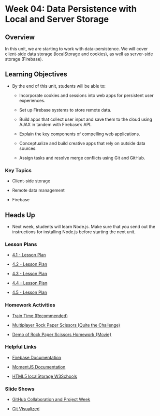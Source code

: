 # Week 04: Data Persistence with Local and Server Storage

## Overview

In this unit, we are starting to work with data-persistence. We will cover client-side data storage (localStorage and cookies), as well as server-side storage (Firebase).

## Learning Objectives

* By the end of this unit, students will be able to:

  * Incorporate cookies and sessions into web apps for persistent user experiences.

  * Set up Firebase systems to store remote data.

  * Build apps that collect user input and save them to the cloud using AJAX in tandem with Firebase’s API.

  * Explain the key components of compelling web applications.

  * Conceptualize and build creative apps that rely on outside data sources.

  * Assign tasks and resolve merge conflicts using Git and GitHub.

### Key Topics

* Client-side storage

* Remote data management

* Firebase

## Heads Up

* Next week, students will learn Node.js. Make sure that you send out the instructions for installing Node.js before starting the next unit. 

### Lesson Plans

* [4.1 - Lesson Plan](01-Day/01-Day-LessonPlan.md)

* [4.2 - Lesson Plan](02-Day/02-Day-LessonPlan.md)

* [4.3 - Lesson Plan](03-Day/03-Day-LessonPlan.md)

* [4.4 - Lesson Plan](04-Day/04-Day-LessonPlan.md)

* [4.5 - Lesson Plan](05-Day/05-Day-LessonPlan.md)

### Homework Activities

* [Train Time (Recommended)](../../../01-Class-Content/07-firebase/02-Homework/Instructions/Homework_Train_Activity_Basic.md)

* [Multiplayer Rock Paper Scissors (Quite the Challenge)](../../../01-Class-Content/07-firebase/02-Homework/Instructions/Homework_RPS_Activity_Challenge.md)

* [Demo of Rock Paper Scissors Homework {Movie}](https://youtu.be/5b-aRZPWlls)

### Helpful Links

* [Firebase Documentation](https://firebase.google.com/docs/)

* [MomentJS Documentation](http://momentjs.com/)

* [HTML5 localStorage W3Schools](http://www.w3schools.com/html/html5_webstorage.asp)

### Slide Shows

* [GitHub Collaboration and Project Week](https://docs.google.com/presentation/d/1gm9S6hZhJNv6bnyzsgpa1OuLixVLsipLjmhV7CUILqc/edit?usp=sharing)

* [Git Visualized](https://docs.google.com/presentation/d/1K1ceGxPy2riRg9lP3_S_tYjbKaxsS84QZfCt4481QqQ/edit?usp=sharing)
